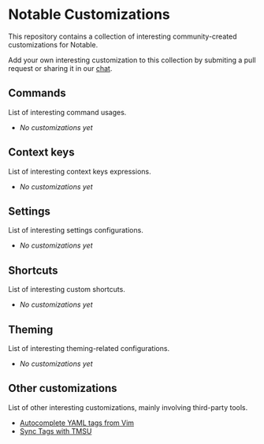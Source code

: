 # Notable Customizations

This repository contains a collection of interesting community-created customizations for Notable.

Add your own interesting customization to this collection by submiting a pull request or sharing it in our [chat](https://chat.notable.app).

## Commands

List of interesting command usages.

- _No customizations yet_

## Context keys

List of interesting context keys expressions.

- _No customizations yet_

## Settings

List of interesting settings configurations.

- _No customizations yet_

## Shortcuts

List of interesting custom shortcuts.

- _No customizations yet_

## Theming

List of interesting theming-related configurations.

- _No customizations yet_

## Other customizations

List of other interesting customizations, mainly involving third-party tools.

- [Autocomplete YAML tags from Vim](https://github.com/RyanGreenup/Note-Taking-Tools/blob/master/auto-complete-tags-vim/Auto-Complete-Tags.md)
- [Sync Tags with TMSU](https://github.com/RyanGreenup/Note-Taking-Tools/blob/master/tags-to-TMSU/Import-Tags-to-TMSU.md)
